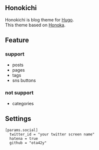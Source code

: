 ## Honokichi
Honokichi is blog theme for [Hugo](http://hugo.spf13.com).  
This theme based on [Honoka](http://honokak.osaka/).

## Feature
### support
- posts
- pages
- tags
- sns buttons

### not support
- categories

## Settings
```
[params.social]
  twitter_id = "your twitter screen name"
  hatena = true
  github = "ota42y"
```
